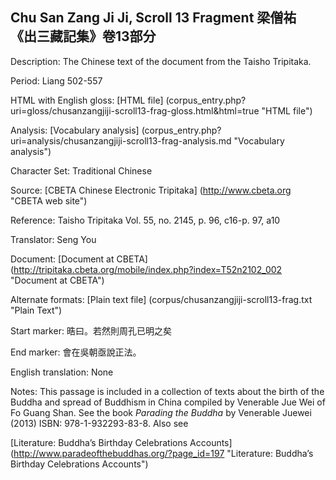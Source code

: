 ##  Chu San Zang Ji Ji, Scroll 13 Fragment 梁僧祐 《出三藏記集》卷13部分

Description: The Chinese text of the document from the Taisho Tripitaka.

Period: Liang 502-557

HTML with English gloss: [HTML file] (corpus_entry.php?uri=gloss/chusanzangjiji-scroll13-frag-gloss.html&html=true "HTML file")

Analysis: [Vocabulary analysis] (corpus_entry.php?uri=analysis/chusanzangjiji-scroll13-frag-analysis.md "Vocabulary analysis")

Character Set: Traditional Chinese

Source: [CBETA Chinese Electronic Tripitaka] (http://www.cbeta.org "CBETA web site")

Reference: Taisho Tripitaka Vol. 55, no. 2145, p. 96, c16-p. 97, a10

Translator: Seng You

Document: [Document at CBETA] (http://tripitaka.cbeta.org/mobile/index.php?index=T52n2102_002 "Document at CBETA")

Alternate formats: [Plain text file] (corpus/chusanzangjiji-scroll13-frag.txt "Plain Text")

Start marker: 晧曰。若然則周孔已明之矣

End marker: 會在吳朝亟說正法。

English	translation: None

Notes: This passage is included in a collection of texts about the birth of the Buddha and spread of Buddhism in China compiled by Venerable Jue Wei of Fo Guang Shan. See the book <em>Parading the Buddha</em> by  Venerable Juewei (2013) ISBN: 978-1-932293-83-8. Also see

[Literature: Buddha’s Birthday Celebrations Accounts] (http://www.paradeofthebuddhas.org/?page_id=197 "Literature: Buddha’s Birthday Celebrations Accounts")

